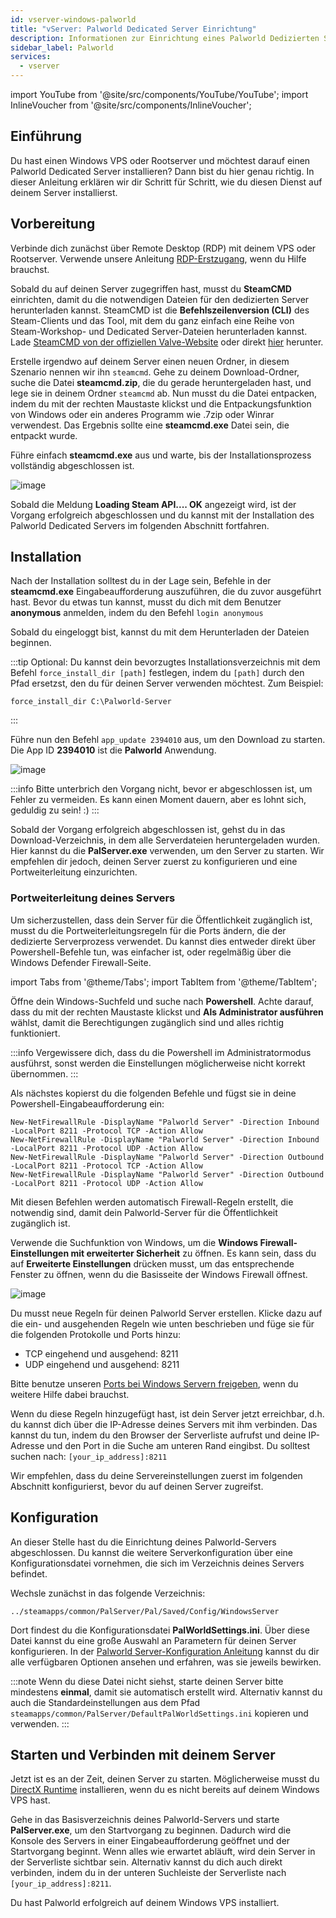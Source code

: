 ```yaml
---
id: vserver-windows-palworld
title: "vServer: Palworld Dedicated Server Einrichtung"
description: Informationen zur Einrichtung eines Palworld Dedizierten Servers auf einem vServer/Rootserver - ZAP-Hosting.com Dokumentation
sidebar_label: Palworld
services:
  - vserver
---
```


import YouTube from '@site/src/components/YouTube/YouTube';
import InlineVoucher from '@site/src/components/InlineVoucher';

## Einführung

Du hast einen Windows VPS oder Rootserver und möchtest darauf einen Palworld Dedicated Server installieren? Dann bist du hier genau richtig. In dieser Anleitung erklären wir dir Schritt für Schritt, wie du diesen Dienst auf deinem Server installierst.

<YouTube videoId="thn0wDE5LDg" title="How To Setup Palworld Dedicated Server on Windows VPS!" description="Feel like you understand better when you see things in action?  We’ve got you! Dive into our video that breaks it all down for you. Whether you're in a rush or just prefer to soak up information in the most engaging way possible!"/>

<InlineVoucher />

## Vorbereitung

Verbinde dich zunächst über Remote Desktop (RDP) mit deinem VPS oder Rootserver. Verwende unsere Anleitung [RDP-Erstzugang](vserver-windows-userdp.md), wenn du Hilfe brauchst.

Sobald du auf deinen Server zugegriffen hast, musst du **SteamCMD** einrichten, damit du die notwendigen Dateien für den dedizierten Server herunterladen kannst. SteamCMD ist die **Befehlszeilenversion (CLI)** des Steam-Clients und das Tool, mit dem du ganz einfach eine Reihe von Steam-Workshop- und Dedicated Server-Dateien herunterladen kannst. Lade [SteamCMD von der offiziellen Valve-Website](https://developer.valvesoftware.com/wiki/SteamCMD) oder direkt [hier](https://steamcdn-a.akamaihd.net/client/installer/steamcmd.zip) herunter.

Erstelle irgendwo auf deinem Server einen neuen Ordner, in diesem Szenario nennen wir ihn `steamcmd`. Gehe zu deinem Download-Ordner, suche die Datei **steamcmd.zip**, die du gerade heruntergeladen hast, und lege sie in deinem Ordner `steamcmd` ab. Nun musst du die Datei entpacken, indem du mit der rechten Maustaste klickst und die Entpackungsfunktion von Windows oder ein anderes Programm wie .7zip oder Winrar verwendest. Das Ergebnis sollte eine **steamcmd.exe** Datei sein, die entpackt wurde.

Führe einfach **steamcmd.exe** aus und warte, bis der Installationsprozess vollständig abgeschlossen ist.

![image](https://github.com/zaphosting/docs/assets/42719082/ffb8e8a1-26e3-4d16-9baf-938e17ec1613)

Sobald die Meldung **Loading Steam API.... OK** angezeigt wird, ist der Vorgang erfolgreich abgeschlossen und du kannst mit der Installation des Palworld Dedicated Servers im folgenden Abschnitt fortfahren.

## Installation

Nach der Installation solltest du in der Lage sein, Befehle in der **steamcmd.exe** Eingabeaufforderung auszuführen, die du zuvor ausgeführt hast. Bevor du etwas tun kannst, musst du dich mit dem Benutzer **anonymous** anmelden, indem du den Befehl `login anonymous`

Sobald du eingeloggt bist, kannst du mit dem Herunterladen der Dateien beginnen. 

:::tip
Optional: Du kannst dein bevorzugtes Installationsverzeichnis mit dem Befehl `force_install_dir [path]` festlegen, indem du `[path]` durch den Pfad ersetzst, den du für deinen Server verwenden möchtest. Zum Beispiel:
```
force_install_dir C:\Palworld-Server
```
:::

Führe nun den Befehl `app_update 2394010` aus, um den Download zu starten. Die App ID **2394010** ist die **Palworld** Anwendung.

![image](https://github.com/zaphosting/docs/assets/42719082/b265a784-cf9a-43dc-b100-376f080e18f3)

:::info
Bitte unterbrich den Vorgang nicht, bevor er abgeschlossen ist, um Fehler zu vermeiden. Es kann einen Moment dauern, aber es lohnt sich, geduldig zu sein! :)
:::

Sobald der Vorgang erfolgreich abgeschlossen ist, gehst du in das Download-Verzeichnis, in dem alle Serverdateien heruntergeladen wurden. Hier kannst du die **PalServer.exe** verwenden, um den Server zu starten. Wir empfehlen dir jedoch, deinen Server zuerst zu konfigurieren und eine Portweiterleitung einzurichten.

### Portweiterleitung deines Servers

Um sicherzustellen, dass dein Server für die Öffentlichkeit zugänglich ist, musst du die Portweiterleitungsregeln für die Ports ändern, die der dedizierte Serverprozess verwendet. Du kannst dies entweder direkt über Powershell-Befehle tun, was einfacher ist, oder regelmäßig über die Windows Defender Firewall-Seite.

import Tabs from '@theme/Tabs';
import TabItem from '@theme/TabItem';

<Tabs>
<TabItem value="powershell" label="Über Powershell" default>

Öffne dein Windows-Suchfeld und suche nach **Powershell**. Achte darauf, dass du mit der rechten Maustaste klickst und **Als Administrator ausführen** wählst, damit die Berechtigungen zugänglich sind und alles richtig funktioniert.

:::info
Vergewissere dich, dass du die Powershell im Administratormodus ausführst, sonst werden die Einstellungen möglicherweise nicht korrekt übernommen.
:::

Als nächstes kopierst du die folgenden Befehle und fügst sie in deine Powershell-Eingabeaufforderung ein:
```
New-NetFirewallRule -DisplayName "Palworld Server" -Direction Inbound -LocalPort 8211 -Protocol TCP -Action Allow
New-NetFirewallRule -DisplayName "Palworld Server" -Direction Inbound -LocalPort 8211 -Protocol UDP -Action Allow
New-NetFirewallRule -DisplayName "Palworld Server" -Direction Outbound -LocalPort 8211 -Protocol TCP -Action Allow
New-NetFirewallRule -DisplayName "Palworld Server" -Direction Outbound -LocalPort 8211 -Protocol UDP -Action Allow
```

Mit diesen Befehlen werden automatisch Firewall-Regeln erstellt, die notwendig sind, damit dein Palworld-Server für die Öffentlichkeit zugänglich ist.

</TabItem>

<TabItem value="windefender" label="Über Windows Defender">

Verwende die Suchfunktion von Windows, um die **Windows Firewall-Einstellungen mit erweiterter Sicherheit** zu öffnen. Es kann sein, dass du auf **Erweiterte Einstellungen** drücken musst, um das entsprechende Fenster zu öffnen, wenn du die Basisseite der Windows Firewall öffnest.

![image](https://github.com/zaphosting/docs/assets/42719082/5fb9f943-7e51-4d8f-9df4-2f5ff60857d3)

Du musst neue Regeln für deinen Palworld Server erstellen. Klicke dazu auf die ein- und ausgehenden Regeln wie unten beschrieben und füge sie für die folgenden Protokolle und Ports hinzu:
- TCP eingehend und ausgehend: 8211
- UDP eingehend und ausgehend: 8211

Bitte benutze unseren [Ports bei Windows Servern freigeben](vserver-windows-port.md), wenn du weitere Hilfe dabei brauchst.

</TabItem>
</Tabs>

Wenn du diese Regeln hinzugefügt hast, ist dein Server jetzt erreichbar, d.h. du kannst dich über die IP-Adresse deines Servers mit ihm verbinden. Das kannst du tun, indem du den Browser der Serverliste aufrufst und deine IP-Adresse und den Port in die Suche am unteren Rand eingibst. Du solltest suchen nach: `[your_ip_address]:8211`

Wir empfehlen, dass du deine Servereinstellungen zuerst im folgenden Abschnitt konfigurierst, bevor du auf deinen Server zugreifst.

## Konfiguration

An dieser Stelle hast du die Einrichtung deines Palworld-Servers abgeschlossen. Du kannst die weitere Serverkonfiguration über eine Konfigurationsdatei vornehmen, die sich im Verzeichnis deines Servers befindet.

Wechsle zunächst in das folgende Verzeichnis:
```
../steamapps/common/PalServer/Pal/Saved/Config/WindowsServer
```

Dort findest du die Konfigurationsdatei **PalWorldSettings.ini**. Über diese Datei kannst du eine große Auswahl an Parametern für deinen Server konfigurieren. In der [Palworld Server-Konfiguration Anleitung](palworld-configuration.md) kannst du dir alle verfügbaren Optionen ansehen und erfahren, was sie jeweils bewirken.

:::note
Wenn du diese Datei nicht siehst, starte deinen Server bitte mindestens **einmal**, damit sie automatisch erstellt wird. Alternativ kannst du auch die Standardeinstellungen aus dem Pfad `steamapps/common/PalServer/DefaultPalWorldSettings.ini` kopieren und verwenden.
:::

## Starten und Verbinden mit deinem Server

Jetzt ist es an der Zeit, deinen Server zu starten. Möglicherweise musst du [DirectX Runtime](https://www.microsoft.com/en-gb/download/details.aspx?id=35) installieren, wenn du es nicht bereits auf deinem Windows VPS hast.

Gehe in das Basisverzeichnis deines Palworld-Servers und starte **PalServer.exe**, um den Startvorgang zu beginnen. Dadurch wird die Konsole des Servers in einer Eingabeaufforderung geöffnet und der Startvorgang beginnt. Wenn alles wie erwartet abläuft, wird dein Server in der Serverliste sichtbar sein. Alternativ kannst du dich auch direkt verbinden, indem du in der unteren Suchleiste der Serverliste nach `[your_ip_address]:8211`.

Du hast Palworld erfolgreich auf deinem Windows VPS installiert.